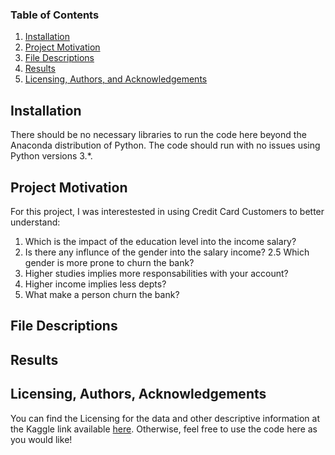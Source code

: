 ### Table of Contents

1. [Installation](#installation)
2. [Project Motivation](#motivation)
3. [File Descriptions](#files)
4. [Results](#results)
5. [Licensing, Authors, and Acknowledgements](#licensing)

## Installation <a name="installation"></a>

There should be no necessary libraries to run the code here beyond the Anaconda distribution of Python.  The code should run with no issues using Python versions 3.*.

## Project Motivation<a name="motivation"></a>

For this project, I was interestested in using Credit Card Customers to better understand:

1.  Which is the impact of the education level into the income salary?
2.  Is there any influnce of the gender into the salary income?
2.5 Which gender is more prone to churn the bank?
3.  Higher studies implies more responsabilities with your account?
4.  Higher income implies less depts?
5.  What make a person churn the bank?

## File Descriptions <a name="files"></a>



## Results<a name="results"></a>



## Licensing, Authors, Acknowledgements<a name="licensing"></a>

You can find the Licensing for the data and other descriptive information at the Kaggle link available [here](https://www.kaggle.com/sakshigoyal7/credit-card-customers).  Otherwise, feel free to use the code here as you would like! 